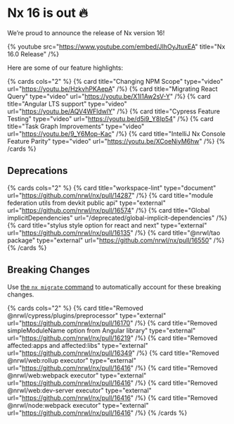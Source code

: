 # Nx 16 is out 🔥

We’re proud to announce the release of Nx version 16!

{% youtube
src="https://www.youtube.com/embed/JIhOyJtuxEA"
title="Nx 16.0 Release"
/%}

Here are some of our feature highlights:

{% cards cols="2" %}
{% card title="Changing NPM Scope"  type="video" url="https://youtu.be/HzkvhPKAepA" /%}
{% card title="Migrating React Query"  type="video" url="https://youtu.be/X1I1Aw2sV-Y" /%}
{% card title="Angular LTS support"  type="video" url="https://youtu.be/AQV4WFldwlY" /%}
{% card title="Cypress Feature Testing"  type="video" url="https://youtu.be/d5i9_Y8Ip54" /%}
{% card title="Task Graph Improvements"  type="video" url="https://youtu.be/9_Y6Mop-Kac" /%}
{% card title="IntelliJ Nx Console Feature Parity"  type="video" url="https://youtu.be/XCoeNiyM6hw" /%}
{% /cards %}

## Deprecations

{% cards cols="2" %}
{% card title="workspace-lint" type="document" url="https://github.com/nrwl/nx/pull/14287" /%}
{% card title="module federation utils from devkit public api" type="external" url="https://github.com/nrwl/nx/pull/16574" /%}
{% card title="Global implicitDependencies" url="/deprecated/global-implicit-dependencies" /%}
{% card title="stylus style option for react and next" type="external" url="https://github.com/nrwl/nx/pull/16135" /%}
{% card title="@nrwl/tao package" type="external" url="https://github.com/nrwl/nx/pull/16550" /%}
{% /cards %}

## Breaking Changes

Use [the `nx migrate` command](/features/automate-updating-dependencies) to automatically account for these breaking changes.

{% cards cols="2" %}
{% card title="Removed @nrwl/cypress/plugins/preprocessor" type="external" url="https://github.com/nrwl/nx/pull/16170" /%}
{% card title="Removed simpleModuleName option from Angular library" type="external" url="https://github.com/nrwl/nx/pull/16219" /%}
{% card title="Removed affected:apps and affected:libs" type="external" url="https://github.com/nrwl/nx/pull/16349" /%}
{% card title="Removed @nrwl/web:rollup executor" type="external" url="https://github.com/nrwl/nx/pull/16416" /%}
{% card title="Removed @nrwl/web:webpack executor" type="external" url="https://github.com/nrwl/nx/pull/16416" /%}
{% card title="Removed @nrwl/web:dev-server executor" type="external" url="https://github.com/nrwl/nx/pull/16416" /%}
{% card title="Removed @nrwl/node:webpack executor" type="external" url="https://github.com/nrwl/nx/pull/16416" /%}
{% /cards %}
